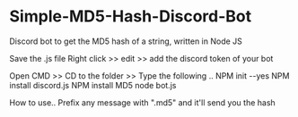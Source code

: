 # Simple-MD5-Hash-Discord-Bot
Discord bot to get the MD5 hash of a string, written in Node JS

Save the .js file
Right click >> edit >> add the discord token of your bot

Open CMD >> CD to the folder >> Type the following ..
NPM init --yes
NPM install discord.js
NPM install MD5
node bot.js

How to use..
Prefix any message with ".md5" and it'll send you the hash
